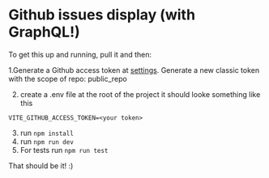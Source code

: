 # Github issues display (with GraphQL!)

To get this up and running, pull it and then:

1.Generate a Github access token at [settings](https://github.com/settings/tokens). Generate a new classic token with the scope of repo: public_repo

2. create a .env file at the root of the project it should looke something like this
```
VITE_GITHUB_ACCESS_TOKEN=<your token>
```
3. run `npm install`
4. run `npm run dev`
5. For tests run `npm run test`

That should be it! :)

